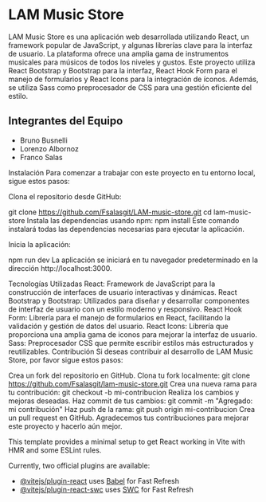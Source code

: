 # LAM Music Store

LAM Music Store es una aplicación web desarrollada utilizando React, un framework popular de JavaScript, y algunas librerías clave para la interfaz de usuario. La plataforma ofrece una amplia gama de instrumentos musicales para músicos de todos los niveles y gustos. Este proyecto utiliza React Bootstrap y Bootstrap para la interfaz, React Hook Form para el manejo de formularios y React Icons para la integración de íconos. Además, se utiliza Sass como preprocesador de CSS para una gestión eficiente del estilo.

## Integrantes del Equipo
- Bruno Busnelli
- Lorenzo Albornoz
- Franco Salas

Instalación
Para comenzar a trabajar con este proyecto en tu entorno local, sigue estos pasos:

Clona el repositorio desde GitHub:

git clone https://github.com/Fsalasgit/LAM-music-store.git
cd lam-music-store
Instala las dependencias usando npm:
npm install
Este comando instalará todas las dependencias necesarias para ejecutar la aplicación.

Inicia la aplicación:

npm run dev
La aplicación se iniciará en tu navegador predeterminado en la dirección http://localhost:3000.

Tecnologías Utilizadas
React: Framework de JavaScript para la construcción de interfaces de usuario interactivas y dinámicas.
React Bootstrap y Bootstrap: Utilizados para diseñar y desarrollar componentes de interfaz de usuario con un estilo moderno y responsivo.
React Hook Form: Librería para el manejo de formularios en React, facilitando la validación y gestión de datos del usuario.
React Icons: Librería que proporciona una amplia gama de iconos para mejorar la interfaz de usuario.
Sass: Preprocesador CSS que permite escribir estilos más estructurados y reutilizables.
Contribución
Si deseas contribuir al desarrollo de LAM Music Store, por favor sigue estos pasos:

Crea un fork del repositorio en GitHub.
Clona tu fork localmente: git clone https://github.com/Fsalasgit/lam-music-store.git
Crea una nueva rama para tu contribución: git checkout -b mi-contribucion
Realiza los cambios y mejoras deseadas.
Haz commit de tus cambios: git commit -m "Agregado: mi contribución"
Haz push de la rama: git push origin mi-contribucion
Crea un pull request en GitHub.
Agradecemos tus contribuciones para mejorar este proyecto y hacerlo aún mejor.

This template provides a minimal setup to get React working in Vite with HMR and some ESLint rules.

Currently, two official plugins are available:

- [@vitejs/plugin-react](https://github.com/vitejs/vite-plugin-react/blob/main/packages/plugin-react/README.md) uses [Babel](https://babeljs.io/) for Fast Refresh
- [@vitejs/plugin-react-swc](https://github.com/vitejs/vite-plugin-react-swc) uses [SWC](https://swc.rs/) for Fast Refresh
